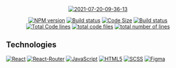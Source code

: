 <div align="center">
  <a href="https://arihant-jain.tech/"><img src="https://i.ibb.co/P9jzxq3/2021-07-20-09-36-13.png" alt="2021-07-20-09-36-13" border="0"></a>
    <p>
    <a href="https://github.com/arihant-jain-09/discord-clone"><img src="https://img.shields.io/npm/v/discord.js.svg?maxAge=3600" alt="NPM version" /></a>
    <a href="https://github.com/arihant-jain-09/discord-clone"><img src="https://github.com/discordjs/discord.js/workflows/Testing/badge.svg" alt="Build status" /></a>
    <a href="https://github.com/arihant-jain-09/discord-clone"><img src="https://img.shields.io/github/languages/code-size/arihant-jain-09/discord-clone" alt="Code Size" /></a>
<a href="https://github.com/arihant-jain-09/discord-clone"><img src="https://img.shields.io/github/repo-size/arihant-jain-09/portfolio" alt="Build status" /></a>
<a href="https://github.com/arihant-jain-09/discord-clone"><img src="https://tokei.rs/b1/github/arihant-jain-09/portfolio?category=code" alt="Total Code lines" /></a>
<a href="https://github.com/arihant-jain-09/discord-clone"><img src="https://tokei.rs/b1/github/arihant-jain-09/portfolio?category=files" alt="total code files" /></a>
<a href="https://github.com/arihant-jain-09/discord-clone"><img src="https://tokei.rs/b1/github/arihant-jain-09/portfolio?category=lines" alt="total number of lines" /></a>
  </p> 
</div>

## Technologies

[![React](https://img.shields.io/badge/React-20232A?style=flat&logo=react&logoColor=61DAFB&link=https://github.com/arihant-jain-09)](https://github.com/arihant-jain-09) 
[![React-Router](https://img.shields.io/badge/React_Router-CA4245?style=flat&logo=react-router&logoColor=white&link=https://arihant-jain.tech/)](https://arihant-jain.tech/)
[![JavaScript](https://img.shields.io/badge/JavaScript-F7DF1E?style=flat&logo=javascript&logoColor=black&link=https://arihant-jain.tech/)](https://arihant-jain.tech/) 
[![HTML5](https://img.shields.io/badge/-HTML5-E34F26?style=flat&logo=html5&logoColor=white&link=https://arihant-jain.tech/)](https://arihant-jain.tech/) 
[![SCSS](https://img.shields.io/badge/Sass-CC6699?style=flat&logo=sass&logoColor=white&link=https://arihant-jain.tech/)](https://arihant-jain.tech/) 
[![Figma](https://img.shields.io/badge/figma-%23F24E1E.svg?style=flat&logo=figma&logoColor=white&link=https://arihant-jain.tech/)](https://arihant-jain.tech/) 

